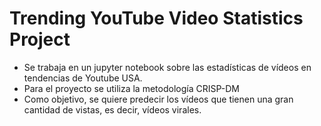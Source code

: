 # Trending YouTube Video Statistics Project

- Se trabaja en un jupyter notebook sobre las estadísticas de vídeos en tendencias de Youtube USA.
- Para el proyecto se utiliza la metodología CRISP-DM
- Como objetivo, se quiere predecir los vídeos que tienen una gran cantidad de vistas, es decir, vídeos virales.
